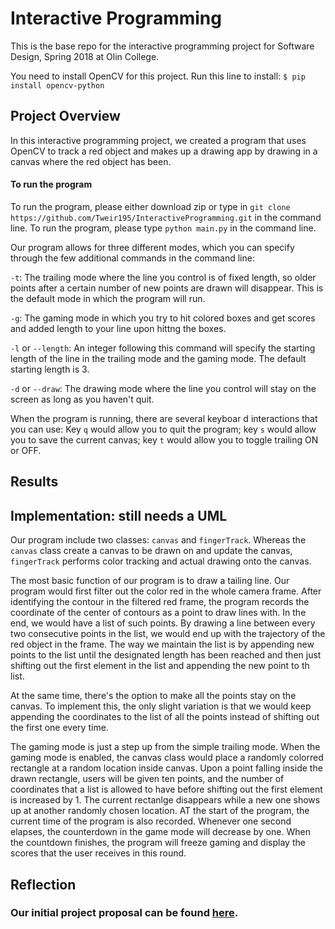 # Interactive Programming
This is the base repo for the interactive programming project for Software Design, Spring 2018 at Olin College.

You need to install OpenCV for this project. Run this line to install: `$ pip install opencv-python`

## Project Overview
In this interactive programming project, we created a program that uses OpenCV to track a red object and makes up a drawing app by drawing in a canvas where the red object has been.

#### To run the program
To run the program, please either download zip or type in `git clone https://github.com/Tweir195/InteractiveProgramming.git` in the command line. To run the program, please type `python main.py` in the command line.

Our program allows for three different modes, which you can specify through the few additional commands in the command line:

`-t`: The trailing mode where the line you control is of fixed length, so older points after a certain number of new points are drawn will disappear. This is the default mode in which the program will run.

`-g`: The gaming mode in which you try to hit colored boxes and get scores and added length to your line upon hittng the boxes.

`-l` or `--length`: An integer following this command will specify the starting length of the line in the trailing mode and the gaming mode. The default starting length is 3.

`-d` or `--draw`: The drawing mode where the line you control will stay on the screen as long as you haven't quit.

When the program is running, there are several keyboar d interactions that you can use: Key `q` would allow you to quit the program; key `s` would allow you to save the current canvas; key `t` would allow you to toggle trailing ON or OFF.

## Results


## Implementation: still needs a UML
Our program include two classes: `canvas` and `fingerTrack`.  Whereas the `canvas` class create a canvas to be drawn on and update the canvas, `fingerTrack` performs color tracking and actual drawing onto the canvas.

The most basic function of our program is to draw a tailing line. Our program would first filter out the color red in the whole camera frame. After identifying the contour in the filtered red frame, the program records the coordinate of the center of contours as a point to draw lines with. In the end, we would have a list of such points. By drawing a line between every two consecutive points in the list, we would end up with the trajectory of the red object in the frame. The way we maintain the list is by appending new points to the list until the designated length has been reached and then just shifting out the first element in the list and appending the new point to th list.

At the same time, there's the option to make all the points stay on the canvas. To implement this, the only slight variation is that we would keep appending the coordinates to the list of all the points instead of shifting out the first one every time.

The gaming mode is just a step up from the simple trailing mode. When the gaming mode is enabled, the canvas class would place a randomly colorred rectangle at a random location inside canvas. Upon a point falling inside the drawn rectangle, users will be given ten points, and the number of coordinates that a list is allowed to have before shifting out the first element is increased by 1. The current rectanlge disappears while a new one shows up at another randomly chosen location. AT the start of the program, the current time of the program is also recorded. Whenever one second elapses, the counterdown in the game mode will decrease by one. When the countdown finishes, the program will freeze gaming and display the scores that the user receives in this round.

## Reflection



### Our initial project proposal can be found [here](https://github.com/QingmuDeng/InteractiveProgramming/blob/master/Project%20Proposal.md).
